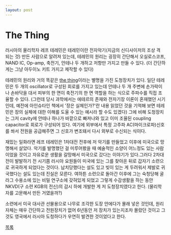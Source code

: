 ```yaml
---
layout: post
---
```

# The Thing

러시아의 물리학자 레프 테레민은 테레민이란 전자악기(지금의 신디사이저의 조상 격 되는 것) 만든 사람으로 알려져 있는데, 테레민의 원리는 굉장히 간단해서 오실로스코프, NAND IC, Op-amp, 축전기, 안테나 두 개하고 저항만 가지고 만들 수 있다. (더 간단하게는 그냥 아두이노 키트 가지고 제작할 수 있다)  

테레민의 원리와 거의 똑같은 [the thing](https://www.cryptomuseum.com/covert/bugs/thing/)이라는 별명을 가진 도청장치가 있다. 일단 테레민은 두 개의 oscillator로 구성된 회로를 가지고 있는데 안테나 두 개 주변에 손가락이나 손바닥을 대서 피부의 한 면이 축전기의 한 면 역할을 하는 식으로 주파수를 직접 조율할 수 있다. (그런데 당시 과학에서는 에테르의 존재와 전자기장 이론이 혼재했던 시기인데, 예전에 아인슈타인 책에서 '장은 실체인가?'란 내용 읽었던 것을 기억해 보면 테레민은 장의 실체에 대한 이해를 도울 수 있는 예시라 할 수도 있겠다) 그에 비해 도청장치는 그저 cavity에 안테나 하나가 바깥으로 빠져나와 있고 이미 조율된 coupling capacitor로 회로가 구성되어 있다. 여기에 외부에서 특정 고주파 AC(마이크로파)신호를 쏴서 전원을 공급해주면 그 신호가 변조돼서 다시 외부로 수신되는 식이다.  

재밌는 일화라면 레프 테레민은 1차대전 전후에 저 악기를 만들었고 이후에 미국으로 망명해서 살았다. 악기를 발명했던 걸 미루어봤을 때 예술적인 소양이 어느정도 있는 사람이었을 것이고 자유로운 생활을 갈망해서 미국으로 갔다는 이야기가 있다.그러다 2차대전이 발발하기 전 시기쯤 러시아 요원들이 미국에 있는 그를 찾아온 뒤로 갑자기 소련으로 귀국하게 되었다는 것이다. 납치당했다는 설도 있고 빚이 있는 게 두려워서 제발로 귀국했다는 설도 있는데 진실은 모른다. 여하튼 소련으로 돌아간 이후에 그는 숙청당해 굴라그 수용소에 있는 비밀 연구소에 갖혀있게 되었고 그렇게 수감생활을 하는 동안 NKVD(구 소련 KGB의 전신)의 감시 하에 개발한 게 저 도청장치였다고 한다. (물리학자를 고문해서 만든 거였을까?)  

소련에서 미국 대사관 선물용으로 나무로 조각한 도장 안에다가 몰래 넣은 것인데, 원리 자체는 매우 간단하고 전원장치가 없어 6년동안 저 장치가 있는지조차 몰랐던 것이고 그것도 영국에서 러시아 도청하다가 우연히 발견한 것이었다고 한다. 


<div class="pagination">
  <a href="{{ '/List/SM/sm.html' | relative_url }}" class="prev-button">목록</a>
</div>